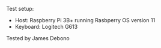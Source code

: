 Test setup:

- Host: Raspberry Pi 3B+ running Rasbperry OS version 11
- Keyboard: Logitech G613

Tested by James Debono
